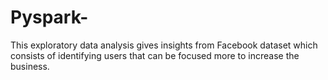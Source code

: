# Pyspark-
This exploratory data analysis gives insights from Facebook dataset which consists of identifying users that can be focused more to increase the business.
